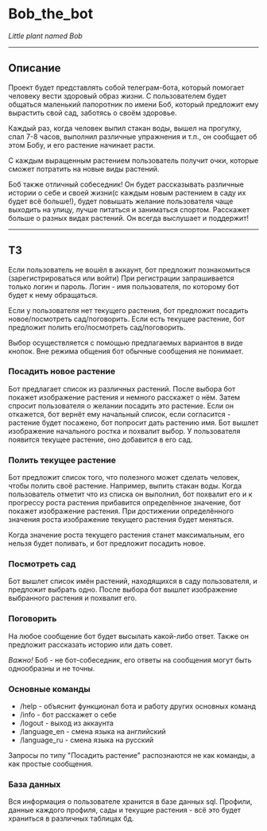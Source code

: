 # Bob_the_bot

*Little plant named Bob*
___

## Описание

Проект будет представлять собой телеграм-бота, который помогает человеку вести здоровый образ жизни. С пользователем
будет общаться маленький папоротник по имени Боб, который предложит ему вырастить свой сад, заботясь о своём здоровье.

Каждый раз, когда человек выпил стакан воды, вышел на прогулку, спал 7-8 часов, выполнил различные упражнения и т.п., он
сообщает об этом Бобу, и его растение начинает расти.

С каждым выращенным растением пользователь получит очки, которые сможет потратить на новые виды растений.

Боб также отличный собеседник! Он будет рассказывать различные истории о себе и своей жизни(с каждым новым растением в
саду их будет всё больше!), будет повышать желание пользователя чаще выходить на улицу, лучше питаться и заниматься
спортом. Расскажет больше о разных видах растений. Он всегда выслушает и поддержит!
___

## ТЗ

Если пользователь не вошёл в аккаунт, бот предложит познакомиться (зарегистрироваться или войти)
При регистрации запрашивается только логин и пароль. Логин - имя пользователя, по которому бот будет к нему обращаться.

Если у пользователя нет текущего растения, бот предложит посадить новое/посмотреть сад/поговорить. Если есть текущее
растение, бот предложит полить его/посмотреть сад/поговорить.

Выбор осуществляется с помощью предлагаемых вариантов в виде кнопок. Вне режима общения бот обычные сообщения не
понимает.

### Посадить новое растение

Бот предлагает список из различных растений. После выбора бот покажет изображение растения и немного расскажет о нём.
Затем спросит пользователя о желании посадить это растение. Если он откажется, бот вернёт ему начальный список, если
согласится - растение будет посажено, бот попросит дать растению имя. Бот вышлет изображение начального ростка и
похвалит выбор. У пользователя появится текущее растение, оно добавится в его сад.

### Полить текущее растение

Бот предложит список того, что полезного может сделать человек, чтобы полить своё растение. Например, выпить стакан
воды. Когда пользователь отметит что из списка он выполнил, бот похвалит его и к прогрессу роста растения прибавится
определённое значение, бот покажет изображение растения. При достижении определённого значения роста изображение
текущего растения будет меняться.

Когда значение роста текущего растения станет максимальным, его нельзя будет поливать, и бот предложит посадить новое.

### Посмотреть сад

Бот вышлет список имён растений, находящихся в саду пользователя, и предложит выбрать одно. После выбора бот вышлет
изображение выбранного растения и похвалит его.

### Поговорить

На любое сообщение бот будет высылать какой-либо ответ. Также он предложит рассказать историю или дать совет.

*Важно!* Боб - не бот-собеседник, его ответы на сообщения могут быть однообразны и не точны.

### Основные команды

- /help - объяснит функционал бота и работу других основных команд
- /info - бот расскажет о себе
- /logout - выход из аккаунта
- /language_en - смена языка на английский
- /language_ru - смена языка на русский

Запросы по типу "Посадить растение" распознаются не как команды, а как простые сообщения.

### База данных

Вся информация о пользователе хранится в базе данных sql. Профили, данные каждого профиля, сады и текущие растения - всё
это будет храниться в различных таблицах бд.